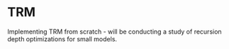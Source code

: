 # TRM

Implementing TRM from scratch - will be conducting a study of recursion depth optimizations for small models.
